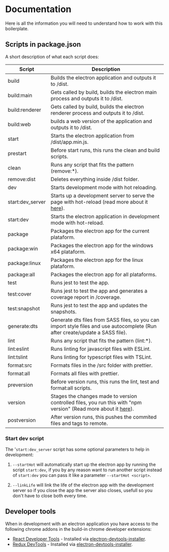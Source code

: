 # Documentation
Here is all the information you will need to understand how to work with this boilerplate.

## Scripts in package.json
A short description of what each script does:

| **Script**        | **Description**|
| ----------------- | ----------------- |
| build             | Builds the electron application and outputs it to /dist.|
| build:main        | Gets called by build, builds the electron main process and outputs it to /dist.|
| build:renderer    | Gets called by build, builds the electron renderer process and outputs it to /dist.|
| build:web         | builds a web version of the application and outputs it to /dist.|
| start             | Starts the electron application from /dist/app.min.js.|
| prestart          | Before start runs, this runs the clean and build scripts.|
| clean             | Runs any script that fits the pattern (remove:*).|
| remove:dist       | Deletes everything inside /dist folder.|
| dev               | Starts development mode with hot reloading.|
| start:dev_server  | Starts up a development server to serve the page with hot-reload (read more about it [here](#Start-dev-script)).|
| start:dev         | Starts the electron application in development mode with hot-reload.|
| package           | Packages the electron app for the current plataform.|
| package:win       | Packages the electron app for the windows x64 plataform.|
| package:linux     | Packages the electron app for the linux plataform.|
| package:all       | Packages the electron app for all plataforms.|
| test              | Runs jest to test the app.|
| test:cover        | Runs jest to test the app and generates a coverage report in /coverage.|
| test:snapshot     | Runs jest to test the app and updates the snapshots.|
| generate:dts      | Generate dts files from SASS files, so you can import style files and use autocomplete (Run after create/update a SASS file).|
| lint              | Runs any script that fits the pattern (lint:*).|
| lint:eslint       | Runs linting for javascript files with ESLint.|
| lint:tslint       | Runs linting for typescript files with TSLint.|
| format:src        | Formats files in the /src folder with prettier.|
| format:all        | Formats all files with prettier.|
| preversion        | Before version runs, this runs the lint, test and format:all scripts.|
| version           | Stages the changes made to version controlled files, you run this with "npm version" (Read more about it [here](https://docs.npmjs.com/cli/version)).|
| postversion       | After version runs, this pushes the commited files and tags to remote.|

### Start dev script
The '`start:dev_server` script has some optional parameters to help in development:

1. `--startHot` will automatically start up the electron app by running the script `start:dev`,
if you by any reason want to run another script instead of `start:dev` you can pass it like a parameter `--startHot <script>`.

2. `--linkLife` will link the life of the electron app with the development server
so if you close the app the server also closes, usefull so you don't have to close both every time.

## Developer tools

When in development with an electron application you have access to the following chrome addons in the build-in chrome developer extensions:

* [React Developer Tools](https://github.com/facebook/react-devtools) - Installed via [electron-devtools-installer](https://github.com/GPMDP/electron-devtools-installer).
* [Redux DevTools](https://github.com/zalmoxisus/redux-devtools-extension) - Installed via [electron-devtools-installer](https://github.com/GPMDP/electron-devtools-installer).
